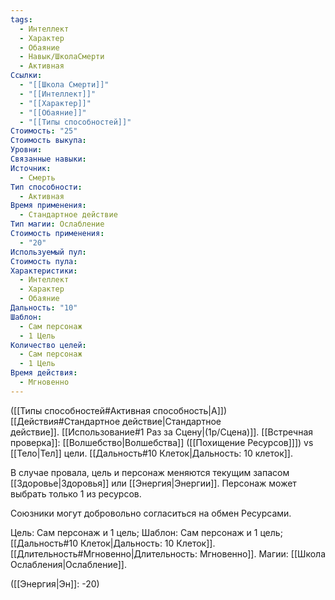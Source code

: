 ```yaml
---
tags:
  - Интеллект
  - Характер
  - Обаяние
  - Навык/ШколаСмерти
  - Активная
Ссылки:
  - "[[Школа Смерти]]"
  - "[[Интеллект]]"
  - "[[Характер]]"
  - "[[Обаяние]]"
  - "[[Типы способностей]]"
Стоимость: "25"
Стоимость выкупа: 
Уровни: 
Связанные навыки: 
Источник:
  - Смерть
Тип способности:
  - Активная
Время применения:
  - Стандартное действие
Тип магии: Ослабление
Стоимость применения:
  - "20"
Используемый пул: 
Стоимость пула: 
Характеристики:
  - Интеллект
  - Характер
  - Обаяние
Дальность: "10"
Шаблон:
  - Сам персонаж
  - 1 Цель
Количество целей:
  - Сам персонаж
  - 1 Цель
Время действия:
  - Мгновенно
---
```

([[Типы способностей#Активная способность|А]]) [[Действия#Стандартное действие|Стандартное действие]]. [[Использование#1 Раз за Сцену|(1р/Сцена)]]. [[Встречная проверка]]: [[Волшебство|Волшебства]] ([[Похищение Ресурсов]]]) vs [[Тело|Тел]] цели. [[Дальность#10 Клеток|Дальность: 10 клеток]]. 

В случае провала, цель и персонаж меняются текущим запасом [[Здоровье|Здоровья]] или [[Энергия|Энергии]]. Персонаж может выбрать только 1 из ресурсов. 

Союзники могут добровольно согласиться на обмен Ресурсами.

Цель: Сам персонаж и 1 цель; Шаблон: Сам персонаж и 1 цель; [[Дальность#10 Клеток|Дальность: 10 Клеток]]. [[Длительность#Мгновенно|Длительность: Мгновенно]]. Магии: [[Школа Ослабления|Ослабление]].

([[Энергия|Эн]]: -20)